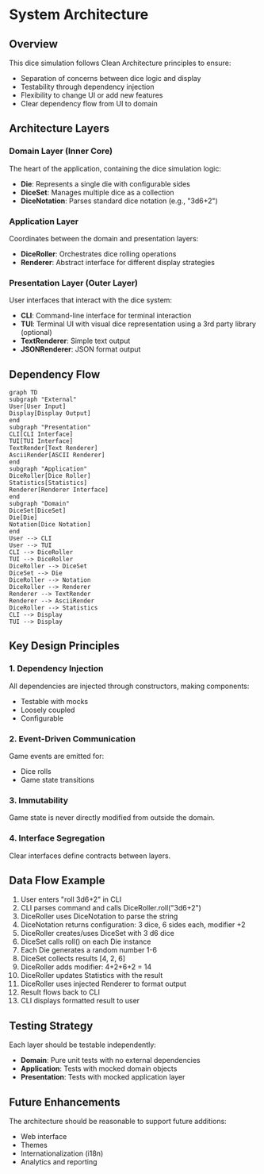 # System Architecture

## Overview
This dice simulation follows Clean Architecture principles to ensure:
- Separation of concerns between dice logic and display
- Testability through dependency injection
- Flexibility to change UI or add new features
- Clear dependency flow from UI to domain

## Architecture Layers

### Domain Layer (Inner Core)
The heart of the application, containing the dice simulation logic:
- **Die**: Represents a single die with configurable sides
- **DiceSet**: Manages multiple dice as a collection
- **DiceNotation**: Parses standard dice notation (e.g., "3d6+2")

### Application Layer
Coordinates between the domain and presentation layers:
- **DiceRoller**: Orchestrates dice rolling operations
- **Renderer**: Abstract interface for different display strategies

### Presentation Layer (Outer Layer)
User interfaces that interact with the dice system:
- **CLI**: Command-line interface for terminal interaction
- **TUI**: Terminal UI with visual dice representation using a 3rd party library
(optional)
- **TextRenderer**: Simple text output
- **JSONRenderer**: JSON format output

## Dependency Flow
```mermaid
graph TD
subgraph "External"
User[User Input]
Display[Display Output]
end
subgraph "Presentation"
CLI[CLI Interface]
TUI[TUI Interface]
TextRender[Text Renderer]
AsciiRender[ASCII Renderer]
end
subgraph "Application"
DiceRoller[Dice Roller]
Statistics[Statistics]
Renderer[Renderer Interface]
end
subgraph "Domain"
DiceSet[DiceSet]
Die[Die]
Notation[Dice Notation]
end
User --> CLI
User --> TUI
CLI --> DiceRoller
TUI --> DiceRoller
DiceRoller --> DiceSet
DiceSet --> Die
DiceRoller --> Notation
DiceRoller --> Renderer
Renderer --> TextRender
Renderer --> AsciiRender
DiceRoller --> Statistics
CLI --> Display
TUI --> Display
```
## Key Design Principles

### 1. Dependency Injection
All dependencies are injected through constructors, making components:
- Testable with mocks
- Loosely coupled
- Configurable

### 2. Event-Driven Communication
Game events are emitted for:
- Dice rolls
- Game state transitions

### 3. Immutability
Game state is never directly modified from outside the domain.

### 4. Interface Segregation
Clear interfaces define contracts between layers.

## Data Flow Example
1. User enters "roll 3d6+2" in CLI
2. CLI parses command and calls DiceRoller.roll("3d6+2")
3. DiceRoller uses DiceNotation to parse the string
4. DiceNotation returns configuration: 3 dice, 6 sides each, modifier +2
5. DiceRoller creates/uses DiceSet with 3 d6 dice
6. DiceSet calls roll() on each Die instance
7. Each Die generates a random number 1-6
8. DiceSet collects results [4, 2, 6]
9. DiceRoller adds modifier: 4+2+6+2 = 14
10. DiceRoller updates Statistics with the result
11. DiceRoller uses injected Renderer to format output
12. Result flows back to CLI
13. CLI displays formatted result to user

## Testing Strategy
Each layer should be testable independently:
- **Domain**: Pure unit tests with no external dependencies
- **Application**: Tests with mocked domain objects
- **Presentation**: Tests with mocked application layer
## Future Enhancements
The architecture should be reasonable to support future additions:
- Web interface
- Themes
- Internationalization (i18n)
- Analytics and reporting